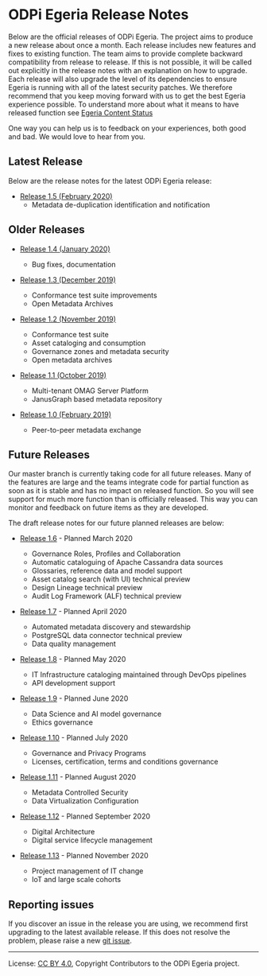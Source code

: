 <!-- SPDX-License-Identifier: CC-BY-4.0 -->
<!-- Copyright Contributors to the ODPi Egeria project. -->

# ODPi Egeria Release Notes

Below are the official releases of ODPi Egeria.  The project aims to
produce a new release about once a month.  Each release includes
new features and fixes to existing function.  The team aims to
provide complete backward compatibility from release to release.
If this is not possible, it will be called out explicitly in the
release notes with an explanation on how to upgrade.
Each release will also upgrade the level of its dependencies to
ensure Egeria is running with all of the latest security patches.
We therefore recommend that you keep moving forward with us to
get the best Egeria experience possible.
To understand more about what it means to have released function see
[Egeria Content Status](../open-metadata-publication/website/content-status)

One way you can help us is to feedback on your experiences, both good
and bad.  We would love to hear from you.

## Latest Release

Below are the release notes for the latest ODPi Egeria release:

* [Release 1.5 (February 2020)](release-notes-1-5.md) 
    * Metadata de-duplication identification and notification

## Older Releases

* [Release 1.4 (January 2020)](release-notes-1-4.md) 
    * Bug fixes, documentation
    
* [Release 1.3 (December 2019)](release-notes-1-3.md)
    * Conformance test suite improvements
    * Open Metadata Archives
    
* [Release 1.2 (November 2019)](release-notes-1-2.md)
    * Conformance test suite
    * Asset cataloging and consumption
    * Governance zones and metadata security
    * Open metadata archives

* [Release 1.1 (October 2019)](release-notes-1-1.md)
    * Multi-tenant OMAG Server Platform
    * JanusGraph based metadata repository

* [Release 1.0 (February 2019)](release-notes-1-0.md)
    * Peer-to-peer metadata exchange


## Future Releases

Our master branch is currently taking code for all future releases.
Many of the features are large and the teams integrate code for
partial function as soon as it is stable and has no impact on released function.
So you will see support for much more function than is officially released.
This way you can monitor and feedback on future items as they are developed.

The draft release notes for our future planned releases are below:
    
* [Release 1.6](release-notes-1-6.md) - Planned March 2020
    * Governance Roles, Profiles and Collaboration
    * Automatic cataloguing of Apache Cassandra data sources
    * Glossaries, reference data and model support
    * Asset catalog search (with UI) technical preview
    * Design Lineage technical preview
    * Audit Log Framework (ALF) technical preview
    
* [Release 1.7](release-notes-1-7.md) - Planned April 2020
    * Automated metadata discovery and stewardship
    * PostgreSQL data connector technical preview
    * Data quality management
 
* [Release 1.8](release-notes-1-8.md) - Planned May 2020
    * IT Infrastructure cataloging maintained through DevOps pipelines
    * API development support

* [Release 1.9](release-notes-1-9.md) - Planned June 2020
    * Data Science and AI model governance
    * Ethics governance
    
 * [Release 1.10](release-notes-1-10.md) - Planned July 2020
    * Governance and Privacy Programs
    * Licenses, certification, terms and conditions governance
    
* [Release 1.11](release-notes-1-11.md) - Planned August 2020
    * Metadata Controlled Security
    * Data Virtualization Configuration
    
* [Release 1.12](release-notes-1-12.md) - Planned September 2020
    * Digital Architecture
    * Digital service lifecycle management
    
* [Release 1.13](release-notes-1-13.md) - Planned November 2020
    * Project management of IT change
    * IoT and large scale cohorts


## Reporting issues

If you discover an issue in the release you are using, we recommend
first upgrading to the latest available release.  If this does not
resolve the problem, please raise a new
[git issue](https://github.com/odpi/egeria).


----
License: [CC BY 4.0](https://creativecommons.org/licenses/by/4.0/),
Copyright Contributors to the ODPi Egeria project.
